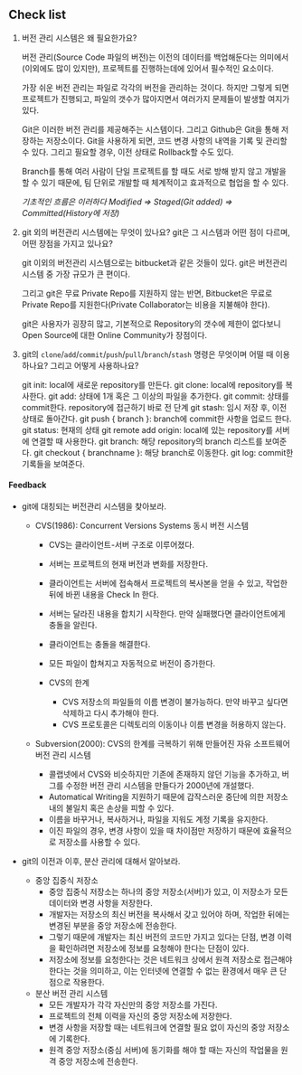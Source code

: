 ## Check list

1. 버전 관리 시스템은 왜 필요한가요?

   버전 관리(Source Code 파일의 버전)는 이전의 데이터를 백업해둔다는 의미에서(이외에도 많이 있지만), 프로젝트를 진행하는데에 있어서 필수적인 요소이다.

   가장 쉬운 버전 관리는 파일로 각각의 버전을 관리하는 것이다. 하지만 그렇게 되면 프로젝트가 진행되고, 파일의 갯수가 많아지면서 여러가지 문제들이 발생할 여지가 있다.

   Git은 이러한 버전 관리를 제공해주는 시스템이다. 그리고 Github은 Git을 통해 저장하는 저장소이다. Git을 사용하게 되면, 코드 변경 사항의 내역을 기록 및 관리할 수 있다. 그리고 필요할 경우, 이전 상태로 Rollback할 수도 있다.

   Branch를 통해 여러 사람이 단일 프로젝트를 할 때도 서로 방해 받지 않고 개발을 할 수 있기 때문에, 팀 단위로 개발할 때 체계적이고 효과적으로 협업을 할 수 있다.

   _기초적인 흐름은 이러하다 Modified => Staged(Git added) => Committed(History에 저장)_

2. git 외의 버전관리 시스템에는 무엇이 있나요? git은 그 시스템과 어떤 점이 다르며, 어떤 장점을 가지고 있나요?

   git 이외의 버전관리 시스템으로는 bitbucket과 같은 것들이 있다. git은 버전관리 시스템 중 가장 규모가 큰 편이다.

   그리고 git은 무료 Private Repo를 지원하지 않는 반면, Bitbucket은 무료로 Private Repo를 지원한다(Private Collaborator는 비용을 지불해야 한다).

   git은 사용자가 굉장히 많고, 기본적으로 Repository의 갯수에 제한이 없다보니 Open Source에 대한 Online Community가 장점이다.

3. git의 `clone`/`add`/`commit`/`push`/`pull`/`branch`/`stash` 명령은 무엇이며 어떨 때 이용하나요? 그리고 어떻게 사용하나요?

   git init: local에 새로운 repository를 만든다.
   git clone: local에 repository를 복사한다.
   git add: 상태에 1개 혹은 그 이상의 파일을 추가한다.
   git commit: 상태를 commit한다. repository에 접근하기 바로 전 단계
   git stash: 임시 저장 후, 이전 상태로 돌아간다.
   git push { branch }: branch에 commit한 사항을 업로드 한다.
   git status: 현재의 상태
   git remote add origin: local에 있는 repository를 서버에 연결할 때 사용한다.
   git branch: 해당 repository의 branch 리스트를 보여준다.
   git checkout { branchname }: 해당 branch로 이동한다.
   git log: commit한 기록들을 보여준다.

#### Feedback

- git에 대칭되는 버전관리 시스템을 찾아보라.
  - CVS(1986): Concurrent Versions Systems 동시 버전 시스템
    * CVS는 클라이언트-서버 구조로 이루어졌다. 
    * 서버는 프로젝트의 현재 버전과 변화를 저장한다. 
    * 클라이언트는 서버에 접속해서 프로젝트의 복사본을 얻을 수 있고, 작업한 뒤에 바뀐 내용을 Check In 한다. 
    * 서버는 달라진 내용을 합치기 시작한다. 만약 실패했다면 클라이언트에게 충돌을 알린다. 
    * 클라이언트는 충돌을 해결한다. 
    * 모든 파일이 합쳐지고 자동적으로 버전이 증가한다.

    * CVS의 한계
      - CVS 저장소의 파일들의 이름 변경이 불가능하다. 만약 바꾸고 싶다면 삭제하고 다시 추가해야 한다. 
      - CVS 프로토콜은 디렉토리의 이동이나 이름 변경을 허용하지 않는다. 

  - Subversion(2000): CVS의 한계를 극복하기 위해 만들어진 자유 소프트웨어 버전 관리 시스템
    * 콜랩넷에서 CVS와 비슷하지만 기존에 존재하지 않던 기능을 추가하고, 버그를 수정한 버전 관리 시스템을 만들다가 2000년에 개설했다. 
    * Automatical Writing을 지원하기 때문에 갑작스러운 중단에 의한 저장소 내의 불일치 혹은 손상을 피할 수 있다. 
    * 이름을 바꾸거나, 복사하거나, 파일을 지워도 계정 기록을 유지한다. 
    * 이진 파일의 경우, 변경 사항이 있을 때 차이점만 저장하기 때문에 효율적으로 저장소를 사용할 수 있다. 

- git의 이전과 이후, 분산 관리에 대해서 알아보라.
  * 중앙 집중식 저장소
    - 중앙 집중식 저장소는 하나의 중앙 저장소(서버)가 있고, 이 저장소가 모든 데이터와 변경 사항을 저장한다. 
    - 개발자는 저장소의 최신 버전을 복사해서 갖고 있어야 하며, 작업한 뒤에는 변경된 부분을 중앙 저장소에 전송한다. 
    - 그렇기 때문에 개발자는 최신 버전의 코드만 가지고 있다는 단점, 변경 이력을 확인하려면 저장소에 정보를 요청해야 한다는 단점이 있다. 
    - 저장소에 정보를 요청한다는 것은 네트워크 상에서 원격 저장소로 접근해야 한다는 것을 의미하고, 이는 인터넷에 연결할 수 없는 환경에서 매우 큰 단점으로 작용한다. 
  * 분산 버전 관리 시스템
    - 모든 개발자가 각각 자신만의 중앙 저장소를 가진다. 
    - 프로젝트의 전체 이력을 자신의 중앙 저장소에 저장한다. 
    - 변경 사항을 저장할 때는 네트워크에 연결할 필요 없이 자신의 중앙 저장소에 기록한다. 
    - 원격 중앙 저장소(중심 서버)에 동기화를 해야 할 때는 자신의 작업물을 원격 중앙 저장소에 전송한다. 
